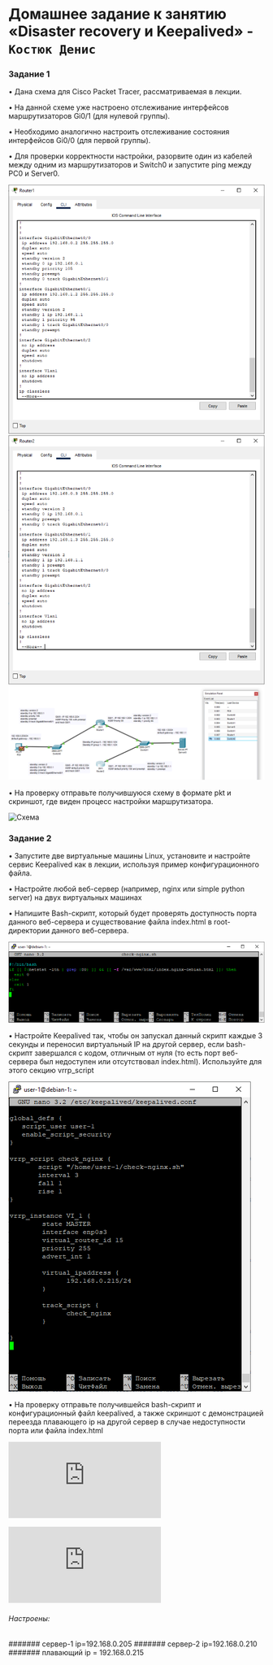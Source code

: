# Домашнее задание к занятию «Disaster recovery и Keepalived» - `Костюк Денис`

### Задание 1
 
•	Дана схема для Cisco Packet Tracer, рассматриваемая в лекции.

•	На данной схеме уже настроено отслеживание интерфейсов маршрутизаторов Gi0/1 (для нулевой группы).

•	Необходимо аналогично настроить отслеживание состояния интерфейсов Gi0/0 (для первой группы).

•	Для проверки корректности настройки, разорвите один из кабелей между одним из маршрутизаторов и Switch0 и запустите ping между PC0 и Server0.

   ![Скрин1](https://github.com/denniskostyuk/Keepalived/blob/main/Task_1_1.png)
   ![Скрин2](https://github.com/denniskostyuk/Keepalived/blob/main/Task_1_2.png)
   ![Скрин3](https://github.com/denniskostyuk/Keepalived/blob/main/Task_1_3.png)
   
•	На проверку отправьте получившуюся схему в формате pkt и скриншот, где виден процесс настройки маршрутизатора.

 ![Схема](https://github.com/denniskostyuk/Keepalived/blob/main/hsrp_advanced.pkt)


### Задание 2

•	Запустите две виртуальные машины Linux, установите и настройте сервис Keepalived как в лекции, используя пример конфигурационного файла.

•	Настройте любой веб-сервер (например, nginx или simple python server) на двух виртуальных машинах

•	Напишите Bash-скрипт, который будет проверять доступность порта данного веб-сервера и существование файла index.html в root-директории данного веб-сервера.

![Скрин1](https://github.com/denniskostyuk/Keepalived/blob/main/Task_2_1.png)

•	Настройте Keepalived так, чтобы он запускал данный скрипт каждые 3 секунды и переносил виртуальный IP на другой сервер, если bash-скрипт завершался с кодом, отличным от нуля (то есть порт веб-сервера был недоступен или отсутствовал index.html). Используйте для этого секцию vrrp_script

![Скрин2](https://github.com/denniskostyuk/Keepalived/blob/main/Task_2_2.png)

•	На проверку отправьте получившейся bash-скрипт и конфигурационный файл keepalived, а также скриншот с демонстрацией переезда плавающего ip на другой сервер в случае недоступности порта или файла index.html

![bash-скрипт](https://github.com/denniskostyuk/Keepalived/blob/main/check-nginx.sh)

![Конфигурационный файл keepalived](https://github.com/denniskostyuk/Keepalived/blob/main/keepalived.conf)

###### Настроены:
####### сервер-1 ip=192.168.0.205
####### сервер-2 ip=192.168.0.210
####### плавающий ip = 192.168.0.215

